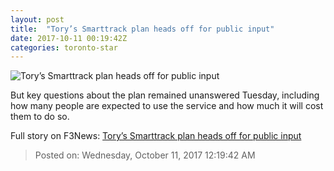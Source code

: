 ```yaml
---
layout: post
title:  "Tory’s Smarttrack plan heads off for public input"
date: 2017-10-11 00:19:42Z
categories: toronto-star
---
```


![Tory’s Smarttrack plan heads off for public input](https://www.thestar.com/content/dam/thestar/news/gta/2017/10/10/torys-smarttrack-plan-heads-off-for-public-input/john_tory.jpg)

But key questions about the plan remained unanswered Tuesday, including how many people are expected to use the service and how much it will cost them to do so.


Full story on F3News: [Tory’s Smarttrack plan heads off for public input](http://www.f3nws.com/n/3vuusH)

> Posted on: Wednesday, October 11, 2017 12:19:42 AM
